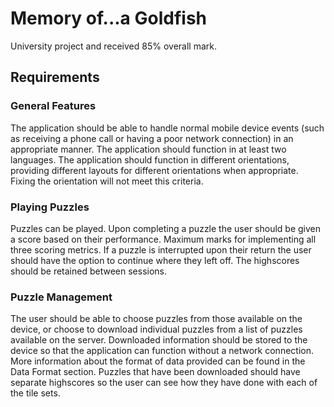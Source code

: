 # Memory of...a Goldfish
University project and received 85% overall mark.
## Requirements
### General Features
The application should be able to handle normal mobile device events (such as receiving a phone call or having a poor network connection) in an appropriate manner. The application should function in at least two languages.  The application should function in different orientations, providing different layouts for different orientations when appropriate. Fixing the orientation will not meet this criteria.
### Playing Puzzles
Puzzles can be played. Upon completing a puzzle the user should be given a score based on their performance. Maximum marks for implementing all three scoring metrics. If a puzzle is interrupted upon their return the user should have the option to continue where they left off. The highscores should be retained between sessions.
### Puzzle Management
The user should be able to choose puzzles from those available on the device, or choose to download individual puzzles from a list of puzzles available on the server. Downloaded information should be stored to the device so that the application can function without a network connection. More information about the format of data provided can be found in the Data Format section. Puzzles that have been downloaded should have separate highscores so the user can see how they have done with each of the tile sets.
